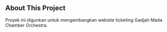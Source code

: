 ## About This Project
Proyek ini digunkan untuk mengembangkan website ticketing Gadjah Mada Chamber Orchestra.




